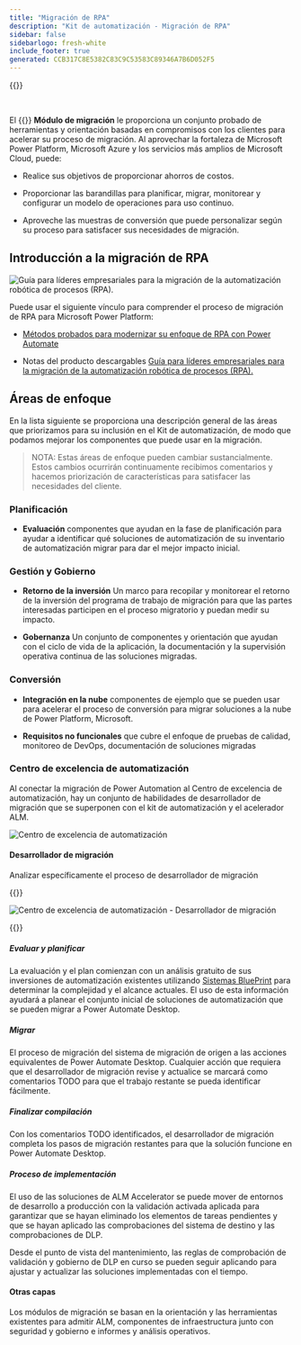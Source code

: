 ```yaml
---
title: "Migración de RPA"
description: "Kit de automatización - Migración de RPA"
sidebar: false
sidebarlogo: fresh-white
include_footer: true
generated: CCB317C8E5382C83C9C53583C89346A7B6D052F5
---
```


{{<toc>}}

<br/>

El {{<product-name>}} **Módulo de migración** le proporciona un conjunto probado de herramientas y orientación basadas en compromisos con los clientes para acelerar su proceso de migración. Al aprovechar la fortaleza de Microsoft Power Platform, Microsoft Azure y los servicios más amplios de Microsoft Cloud, puede:

- Realice sus objetivos de proporcionar ahorros de costos.

- Proporcionar las barandillas para planificar, migrar, monitorear y configurar un modelo de operaciones para uso continuo.

- Aproveche las muestras de conversión que puede personalizar según su proceso para satisfacer sus necesidades de migración.

## Introducción a la migración de RPA

![Guía para líderes empresariales para la migración de la automatización robótica de procesos (RPA).](https://msflowblogscdn.azureedge.net/wp-content/uploads/2022/01/RPAWhitepaper_Img-241x300.png)

Puede usar el siguiente vínculo para comprender el proceso de migración de RPA para Microsoft Power Platform:

- [Métodos probados para modernizar su enfoque de RPA con Power Automate](https://powerautomate.microsoft.com/blog/proven-methods-to-modernize-your-rpa-approach-with-power-automate/)

- Notas del producto descargables [Guía para líderes empresariales para la migración de la automatización robótica de procesos (RPA).](https://aka.ms/PAD/RPAMigrationWhitepaper)

## Áreas de enfoque

En la lista siguiente se proporciona una descripción general de las áreas que priorizamos para su inclusión en el Kit de automatización, de modo que podamos mejorar los componentes que puede usar en la migración.

> NOTA: Estas áreas de enfoque pueden cambiar sustancialmente. Estos cambios ocurrirán continuamente recibimos comentarios y hacemos priorización de características para satisfacer las necesidades del cliente.

### Planificación

- **Evaluación** componentes que ayudan en la fase de planificación para ayudar a identificar qué soluciones de automatización de su inventario de automatización migrar para dar el mejor impacto inicial.

### Gestión y Gobierno

- **Retorno de la inversión** Un marco para recopilar y monitorear el retorno de la inversión del programa de trabajo de migración para que las partes interesadas participen en el proceso migratorio y puedan medir su impacto.

- **Gobernanza** Un conjunto de componentes y orientación que ayudan con el ciclo de vida de la aplicación, la documentación y la supervisión operativa continua de las soluciones migradas.

### Conversión

- **Integración en la nube** componentes de ejemplo que se pueden usar para acelerar el proceso de conversión para migrar soluciones a la nube de Power Platform, Microsoft.

- **Requisitos no funcionales** que cubre el enfoque de pruebas de calidad, monitoreo de DevOps, documentación de soluciones migradas

### Centro de excelencia de automatización

Al conectar la migración de Power Automation al Centro de excelencia de automatización, hay un conjunto de habilidades de desarrollador de migración que se superponen con el kit de automatización y el acelerador ALM.

![Centro de excelencia de automatización](/images/illustrations/automation-kit-migration.svg)

#### Desarrollador de migración

Analizar específicamente el proceso de desarrollador de migración

{{<border>}}

![Centro de excelencia de automatización - Desarrollador de migración](/images/illustrations/automation-kit-migration-developer.svg)

{{</border>}}

##### Evaluar y planificar

La evaluación y el plan comienzan con un análisis gratuito de sus inversiones de automatización existentes utilizando [Sistemas BluePrint](https://www.blueprintsys.com/) para determinar la complejidad y el alcance actuales. El uso de esta información ayudará a planear el conjunto inicial de soluciones de automatización que se pueden migrar a Power Automate Desktop.

##### Migrar

El proceso de migración del sistema de migración de origen a las acciones equivalentes de Power Automate Desktop. Cualquier acción que requiera que el desarrollador de migración revise y actualice se marcará como comentarios TODO para que el trabajo restante se pueda identificar fácilmente.

##### Finalizar compilación

Con los comentarios TODO identificados, el desarrollador de migración completa los pasos de migración restantes para que la solución funcione en Power Automate Desktop.

##### Proceso de implementación

El uso de las soluciones de ALM Accelerator se puede mover de entornos de desarrollo a producción con la validación activada aplicada para garantizar que se hayan eliminado los elementos de tareas pendientes y que se hayan aplicado las comprobaciones del sistema de destino y las comprobaciones de DLP.

Desde el punto de vista del mantenimiento, las reglas de comprobación de validación y gobierno de DLP en curso se pueden seguir aplicando para ajustar y actualizar las soluciones implementadas con el tiempo.

#### Otras capas

Los módulos de migración se basan en la orientación y las herramientas existentes para admitir ALM, componentes de infraestructura junto con seguridad y gobierno e informes y análisis operativos.
